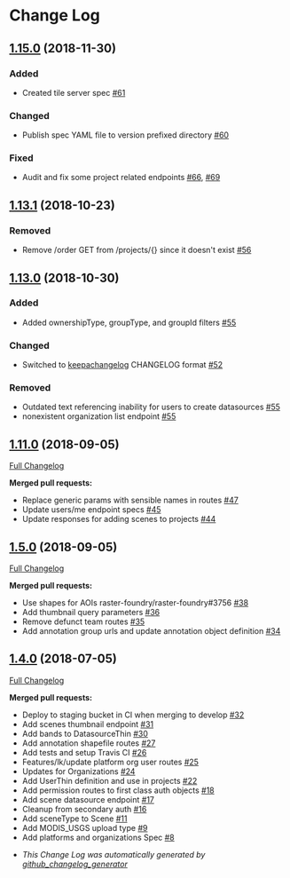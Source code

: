 # Change Log

## [1.15.0](https://github.com/raster-foundry/raster-foundry/tree/1.15.0) (2018-11-30)

### Added

- Created tile server spec [\#61](https://github.com/raster-foundry/raster-foundry-api-spec/pull/61)

### Changed

- Publish spec YAML file to version prefixed directory [\#60](https://github.com/raster-foundry/raster-foundry-api-spec/pull/60)

### Fixed

- Audit and fix some project related endpoints [\#66](https://github.com/raster-foundry/raster-foundry-api-spec/pull/66), [\#69](https://github.com/raster-foundry/raster-foundry-api-spec/pull/69)

## [1.13.1](https://github.com/raster-foundry/raster-foundry/tree/1.13.1) (2018-10-23)

### Removed

- Remove /order GET from /projects/{} since it doesn't exist [\#56](https://github.com/raster-foundry/raster-foundry-api-spec/pull/56)

## [1.13.0](https://github.com/raster-foundry/raster-foundry/tree/1.13.0) (2018-10-30)

### Added

- Added ownershipType, groupType, and groupId filters [\#55](https://github.com/raster-foundry/raster-foundry-api-spec/pull/55/)

### Changed

- Switched to [keepachangelog](https://keepachangelog.com/en/1.0.0/) CHANGELOG format [\#52](https://github.com/raster-foundry/raster-foundry-api-spec/pull/52)

### Removed

- Outdated text referencing inability for users to create datasources [\#55](https://github.com/raster-foundry/raster-foundry-api-spec/pull/55/)
- nonexistent organization list endpoint [\#55](https://github.com/raster-foundry/raster-foundry-api-spec/pull/55/)

## [1.11.0](https://github.com/raster-foundry/raster-foundry-api-spec/tree/1.11.0) (2018-09-05)

[Full Changelog](https://github.com/raster-foundry/raster-foundry-api-spec/compare/1.5.0...1.11.0)

**Merged pull requests:**

- Replace generic params with sensible names in routes [\#47](https://github.com/raster-foundry/raster-foundry-api-spec/pull/47)
- Update users/me endpoint specs [\#45](https://github.com/raster-foundry/raster-foundry-api-spec/pull/45)
- Update responses for adding scenes to projects [\#44](https://github.com/raster-foundry/raster-foundry-api-spec/pull/44)

## [1.5.0](https://github.com/raster-foundry/raster-foundry-api-spec/tree/1.5.0) (2018-09-05)

[Full Changelog](https://github.com/raster-foundry/raster-foundry-api-spec/compare/1.4.0...1.5.0)

**Merged pull requests:**

- Use shapes for AOIs raster-foundry/raster-foundry\#3756 [\#38](https://github.com/raster-foundry/raster-foundry-api-spec/pull/38)
- Add thumbnail query parameters [\#36](https://github.com/raster-foundry/raster-foundry-api-spec/pull/36)
- Remove defunct team routes [\#35](https://github.com/raster-foundry/raster-foundry-api-spec/pull/35)
- Add annotation group urls and update annotation object definition [\#34](https://github.com/raster-foundry/raster-foundry-api-spec/pull/34)

## [1.4.0](https://github.com/raster-foundry/raster-foundry-api-spec/tree/1.4.0) (2018-07-05)

[Full Changelog](https://github.com/raster-foundry/raster-foundry-api-spec/compare/c206ed6568dd32fd6ce3377eeeefdfd803351079...1.4.0)

**Merged pull requests:**

- Deploy to staging bucket in CI when merging to develop [\#32](https://github.com/raster-foundry/raster-foundry-api-spec/pull/32)
- Add scenes thumbnail endpoint [\#31](https://github.com/raster-foundry/raster-foundry-api-spec/pull/31)
- Add bands to DatasourceThin [\#30](https://github.com/raster-foundry/raster-foundry-api-spec/pull/30)
- Add annotation shapefile routes [\#27](https://github.com/raster-foundry/raster-foundry-api-spec/pull/27)
- Add tests and setup Travis CI [\#26](https://github.com/raster-foundry/raster-foundry-api-spec/pull/26)
- Features/lk/update platform org user routes [\#25](https://github.com/raster-foundry/raster-foundry-api-spec/pull/25)
- Updates for Organizations [\#24](https://github.com/raster-foundry/raster-foundry-api-spec/pull/24)
- Add UserThin definition and use in projects [\#22](https://github.com/raster-foundry/raster-foundry-api-spec/pull/22)
- Add permission routes to first class auth objects [\#18](https://github.com/raster-foundry/raster-foundry-api-spec/pull/18)
- Add scene datasource endpoint [\#17](https://github.com/raster-foundry/raster-foundry-api-spec/pull/17)
- Cleanup from secondary auth [\#16](https://github.com/raster-foundry/raster-foundry-api-spec/pull/16)
- Add sceneType to Scene [\#11](https://github.com/raster-foundry/raster-foundry-api-spec/pull/11)
- Add MODIS_USGS upload type [\#9](https://github.com/raster-foundry/raster-foundry-api-spec/pull/9)
- Add platforms and organizations Spec [\#8](https://github.com/raster-foundry/raster-foundry-api-spec/pull/8)

* _This Change Log was automatically generated by [github_changelog_generator](https://github.com/skywinder/Github-Changelog-Generator)_
